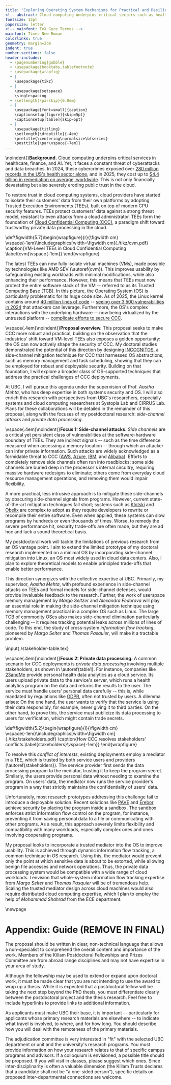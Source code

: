 ```yaml
---
title: "Exploring Operating System Mechanisms for Practical and Resilient Confidential Computing"
<!-- abstract: Cloud computing underpins critical sectors such as healthcare, finance, and AI, yet remains vulnerable to escalating cyberattacks. Recent advances in "confidential cloud computing" leverage hardware mechanisms to keep sensitive data encrypted and isolated even while it is being processed. However, these systems remain exposed to "side-channel attacks" -- techniques that infer secrets indirectly by observing the side-effects of computation. Existing approaches to mitigate such attacks either impose prohibitive performance costs, restrict practical deployment, or lack a strong theoretical foundation. This proposal explores new methods to make confidential cloud computing both resilient to side-channel attacks and practical to deploy, by combining insights from operating system design with models of how information leaks through complex systems. If successful, this work will enable practical adoption of side-channel protections in cloud and provide solid theoretical foundations to strengthen trust in confidential computing. -->
fontsize: 12pt
papersize: letter
<!-- mainfont: TeX Gyre Termes -->
mainfont: Times New Roman
colorlinks: true
geometry: margin=2cm
indent: true
number-sections: false
header-includes:
  - \pagenumbering{gobble}
  - \usepackage{booktabs,tablefootnote}
  - \usepackage{wrapfig}
  - |
    \usepackage{tikz}
  - |
    \usepackage{setspace}
    \singlespacing
  - \setlength{\parskip}{0.0em}
  - |
    \usepackage[font=small]{caption}
    \captionsetup[figure]{skip=5pt}
    \captionsetup[table]{skip=5pt}
  - |
    \usepackage{titling}
    \setlength{\droptitle}{-4em} 
    \pretitle{\centering\normalsize\bfseries}
    \posttitle{\par\vspace{-7em}}
---
```


<!-- markdownlint-disable MD041 MD013 -->

\noindent{}**Background.** Cloud computing underpins critical services in healthcare, finance, and AI. Yet, it faces a constant threat of cyberattacks and data breaches. In 2024, these cybercrimes exposed over [280 million records in the US's health sector alone](https://www.verizon.com/business/resources/reports/2024-dbir-data-breach-investigations-report.pdf), and in 2025, they cost up to [$4.4 billion in remediation on average, worldwide](https://www.ibm.com/downloads/documents/us-en/131cf87b20b31c91). This is not only financially devastating but also severely eroding public trust in the cloud.

To restore trust in cloud computing systems, cloud providers have started to isolate their customers' data from their own platforms by adopting Trusted Execution Environments (TEEs), built on top of modern CPU security features. TEEs protect customers' data against a strong threat model, resistant to even attacks from a cloud administrator. TEEs form the foundation of [Cloud Confidential Computing (CCC)](https://blogs.nvidia.com/blog/what-is-confidential-computing/), a paradigm shift toward trustworthy private data processing in the cloud.

\def\figwidth{5.7}\begin{wrapfigure}{r}{\figwidth cm} \vspace{-1em}\includegraphics[width=\figwidth cm]{./tikz/cvm.pdf} \caption{VM-Level TEEs in Cloud Confidential Computing \label{cvm}\vspace{-1em}} \end{wrapfigure}

The latest TEEs can now fully isolate virtual machines (VMs), made possible by technologies like AMD SEV (\autoref{cvm}). This improves usability by safeguarding existing workloads with minimal modifications, while also enhancing their performance. However, this means that TEEs must now protect the entire software stack of the VM -- referred to as its Trusted Computing Base (TCB). In this picture, the Operating System (OS) is particularly problematic for its huge code size. As of 2025, the Linux kernel contains around [40 million lines of code](https://www.stackscale.com/blog/linux-kernel-surpasses-40-million-lines-code/) -- [seeing over 3,500 vulnerabilities in 2024](https://tuxcare.com/blog/the-linux-kernel-cve-flood-continues-unabated-in-2025/) that attackers can leverage. Furthermore, the OS's complex interactions with the underlying hardware -- now being virtualized by the untrusted platform -- [complicate efforts to secure CCC](https://web.cs.toronto.edu/news-events/news/university-of-toronto-team-discovers-vulnerability-at-hardware-software-boundary-in-cloud-systems).

\vspace{.4em}\noindent{}**Proposal overview.** This proposal seeks to make CCC more robust and practical, building on the observation that the industries' shift toward VM-level TEEs also exposes a golden opportunity: the OS can now actively shape the security of CCC. My doctoral studies demonstrated the potential of this direction by designing [INCOGNITOS](https://www.computer.org/csdl/proceedings-article/sp/2025/223600d860/26hiVMUi1MI), a side-channel mitigation technique for CCC that harnessed OS abstractions, such as memory management and task scheduling, showing that they can be employed for robust and deployable security. Building on that foundation, I will explore a broader class of OS-supported techniques that address the practical challenges of CCC deployments.

At UBC, I will pursue this agenda under the supervision of Prof. _Aastha Mehta_, who has deep expertise in both systems security and OS. I will also enrich this research with perspectives from UBC's researchers, especially systems and cloud computing researchers at Systopia Lab and CIRRUS Lab. Plans for these collaborations will be detailed in the remainder of this proposal, along with the focuses of my postdoctoral research: _side-channel attacks_ and _private data processing_.

\vspace{.4em}\noindent{}**Focus 1: Side-channel attacks.** _Side channels_ are a critical yet persistent class of vulnerabilities at the software-hardware boundary of TEEs. They are indirect signals -- such as the time difference measured when accessing a memory location -- through which an attacker can infer private information. Such attacks are widely acknowledged as a formidable threat to CCC ([AWS](https://docs.aws.amazon.com/whitepapers/latest/security-design-of-aws-nitro-system/the-ec2-approach-to-preventing-side-channels.html), [Azure](https://www.microsoft.com/en-us/research/blog/preventing-side-channels-in-the-cloud/), [IBM](https://cloud.ibm.com/docs/vpc?topic=vpc-about-confidential-computing-vpc), and [Alibaba](https://www.alibabacloud.com/blog/599241)). Efforts to completely remove side channels often run into roadblocks: some side channels are buried deep in the processor's internal circuitry, requiring massive hardware redesigns to eliminate; others come from everyday cloud resource management operations, and removing them would impair flexibility.

A more practical, less intrusive approach is to mitigate these side-channels by obscuring side-channel signals from programs. However, current state-of-the-art mitigation techniques fall short; systems such as [Klotski]() and [Obelix]() are complex to adopt as they require developers to rewrite or recompile their entire software. Even when applied, these systems can slow programs by hundreds or even thousands of times. Worse, to remedy the severe performance hit, security trade-offs are often made, but they are ad hoc and lack a sound theoretical basis.

My postdoctoral work will tackle the limitations of previous research from an OS vantage point. I aim to extend the limited prototype of my doctoral research implemented on a minimal OS by incorporating side-channel mitigation into Linux, an OS most widely used in cloud data centers. Also, I plan to explore theoretical models to enable principled trade-offs that enable better performance.

This direction synergizes with the collective expertise at UBC. Primarily, my supervisor, _Aastha Mehta_, with profound experience in side-channel attacks on TEEs and formal models for side-channel defenses, would provide invaluable feedback to the research. Further, the work of userspace memory management by _Margo Seltzer_ and _Alexandra Fedorova_ will play an essential role in making the side-channel mitigation technique using memory management practical in a complex OS such as Linux. The large TCB of commodity OSes also makes side-channel elimination particularly challenging -- it requires tracking potential leaks across millions of lines of code. To this end, the study of cross-system _information flow tracking_, pioneered by _Margo Selter_ and _Thomas Pasquier_, will make it a tractable problem.

\input{./stakeholder-table.tex}

\vspace{.4em}\noindent{}**Focus 2: Private data processing.** A common scenario for CCC deployments is _private data processing_ involving multiple stakeholders, as shown in \autoref{table1}. For instance, companies like [23andMe](https://www.23andme.com/) provide personal health data analytics as a cloud service. Its users upload private data to the service's server, which runs a health analytics program on the data and returns the results to the user. The service must handle users' personal data carefully -- this is, while mandated by regulations like [GDPR](https://eur-lex.europa.eu/eli/reg/2016/679/oj/eng), often not trusted by users. A dilemma arises: On the one hand, the user wants to verify that the service is using their data responsibly, for example, never giving it to third parties. On the other hand, to prove this, the service must publicize its data processing to users for verification, which might contain trade secrets.

\def\figwidth{5.2}\begin{wrapfigure}{l}{\figwidth cm} \vspace{-1em}\includegraphics[width=\figwidth cm]{./tikz/stakeholders.pdf} \caption{How CCC resolves stakeholders' conflicts.\label{stakeholders}\vspace{-1em}} \end{wrapfigure}

To resolve this _conflict of interests_, existing deployments employ a mediator in a TEE, which is trusted by both service users and providers (\autoref{stakeholders}). The service provider first sends the data processing program to the mediator, trusting it to keep the program secret. Similarly, the users provide personal data without needing to examine the program. On users' data, the mediator now runs the service provider's program in a way that strictly maintains the confidentiality of users' data.

Unfortunately, most research prototypes addressing this challenge fail to introduce a deployable solution. Recent solutions like [PAVE](https://dl.acm.org/doi/10.1145/3676641.3716266) and [Erebor](https://dl.acm.org/doi/pdf/10.1145/3689031.3717464) achieve security by placing the program inside a sandbox. The sandbox enforces strict information flow control on the program, for instance, preventing it from saving personal data to a file or communicating with other programs. As a result, this approach severely limits flexibility and compatibility with many workloads, especially complex ones and ones involving cooperating programs.

My proposal looks to incorporate a trusted mediator into the OS to improve usability. This is achieved through dynamic information flow tracking, a common technique in OS research. Using this, the mediator would prevent only the point at which sensitive data is about to be extorted, while allowing benign file accesses and network operations. Thus, the private data processing system would be compatible with a wide range of cloud workloads. I envision that whole-system information flow tracking expertise from _Margo Selter_ and _Thomas Pasquier_ will be of tremendous help. Scaling the trusted mediator design across cloud machines would also require distributed cloud computing expertise, which I plan to employ the help of _Mohammad Shahrad_ from the ECE department.

\newpage

# Appendix: Guide (REMOVE IN FINAL)

The proposal should be written in clear, non-technical language that allows a non-specialist to comprehend the overall content and importance of the work. Members of the Killam Postdoctoral Fellowships and Prizes Committee are from abroad range disciplines and may not have expertise in your area of study.

Although the fellowship may be used to extend or expand upon doctoral work, it must be made clear that you are not intending to use the award to wrap up a thesis. While it is expected that a postdoctoral fellow will be taking the next step beyond the PhD thesis, you must differentiate clearly between the postdoctoral project and the thesis research. Feel free to include hyperlinks to provide links to additional information.

As applicants must make UBC their base, it is important -- particularly for applicants whose primary research materials are elsewhere -- to indicate what travel is involved, to where, and for how long. You should describe how you will deal with the remoteness of the primary materials.

The adjudication committee is very interested in "fit" with the selected UBC department or unit and the university's research programs. You must provide information on how your research relates to that of specific campus programs and advisors. If a colloquium is envisioned, a possible title should be proposed. If you will visit in classes, please suggest which ones. Since inter-disciplinarity is often a valuable dimension (the Killam Trusts declares that a candidate shall not be "a one-sided person"), specific details on proposed inter-departmental connections are welcome.
